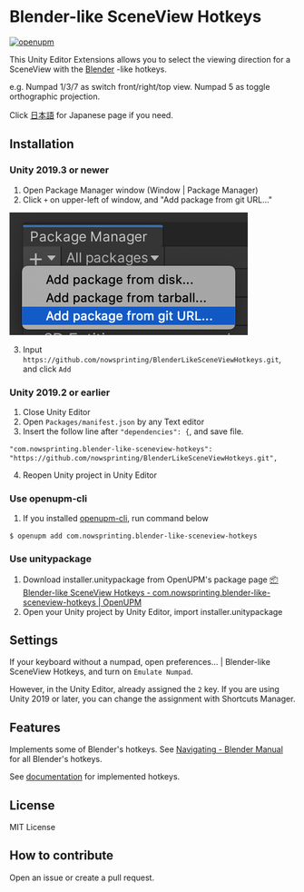# Blender-like SceneView Hotkeys

[![openupm](https://img.shields.io/npm/v/com.nowsprinting.blender-like-sceneview-hotkeys?label=openupm&registry_uri=https://package.openupm.com)](https://openupm.com/packages/com.nowsprinting.blender-like-sceneview-hotkeys/)

This Unity Editor Extensions allows you to select the viewing direction for a SceneView with the [Blender](https://www.blender.org/) -like hotkeys.

e.g. Numpad 1/3/7 as switch front/right/top view.
Numpad 5 as toggle orthographic projection.

Click [日本語](./README_ja.md) for Japanese page if you need.


## Installation

### Unity 2019.3 or newer

1. Open Package Manager window (Window | Package Manager)
2. Click `+` on upper-left of window, and "Add package from git URL..."

![](./Documentation~/add_package_from_git_url.png)

3. Input `https://github.com/nowsprinting/BlenderLikeSceneViewHotkeys.git`, and click `Add`

### Unity 2019.2 or earlier

1. Close Unity Editor
2. Open `Packages/manifest.json` by any Text editor
3. Insert the follow line after `"dependencies": {`, and save file.

```
"com.nowsprinting.blender-like-sceneview-hotkeys": "https://github.com/nowsprinting/BlenderLikeSceneViewHotkeys.git",
```

4. Reopen Unity project in Unity Editor

### Use openupm-cli

1. If you installed [openupm-cli](https://github.com/openupm/openupm-cli), run command below

```
$ openupm add com.nowsprinting.blender-like-sceneview-hotkeys
```

### Use unitypackage

1. Download installer.unitypackage from OpenUPM's package page [📦 Blender-like SceneView Hotkeys - com.nowsprinting.blender-like-sceneview-hotkeys | OpenUPM](https://openupm.com/packages/com.nowsprinting.blender-like-sceneview-hotkeys/)
2. Open your Unity project by Unity Editor, import installer.unitypackage


## Settings

If your keyboard without a numpad, open preferences... | Blender-like SceneView Hotkeys, and turn on `Emulate Numpad`.

However, in the Unity Editor, already assigned the `2` key. If you are using Unity 2019 or later, you can change the assignment with Shortcuts Manager.


## Features

Implements some of Blender's hotkeys.
See [Navigating - Blender Manual](https://docs.blender.org/manual/en/latest/editors/3dview/navigate/index.html) for all Blender's hotkeys.

See [documentation](./Documentation~/BlenderLikeSceneViewHotkeys.md) for implemented hotkeys.


## License

MIT License


## How to contribute

Open an issue or create a pull request.

